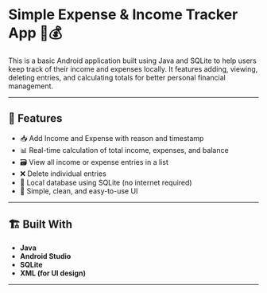 # Simple Expense & Income Tracker App 📱💰

This is a basic Android application built using Java and SQLite to help users keep track of their income and expenses locally. It features adding, viewing, deleting entries, and calculating totals for better personal financial management.

---

## 🧠 Features

- 📥 Add Income and Expense with reason and timestamp
- 📊 Real-time calculation of total income, expenses, and balance
- 🗃️ View all income or expense entries in a list
- ❌ Delete individual entries
- 💾 Local database using SQLite (no internet required)
- 🧼 Simple, clean, and easy-to-use UI

---

## 🏗️ Built With

- **Java**
- **Android Studio**
- **SQLite**
- **XML (for UI design)**

---
